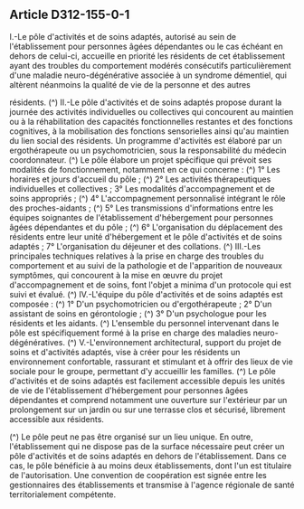 ## Article D312-155-0-1

I.-Le pôle d'activités et de soins adaptés, autorisé au sein de l'établissement pour personnes âgées
dépendantes ou le cas échéant en dehors de celui-ci, accueille en priorité les résidents de cet établissement
ayant des troubles du comportement modérés consécutifs particulièrement d'une maladie neuro-dégénérative
associée à un syndrome démentiel, qui altèrent néanmoins la qualité de vie de la personne et des autres

résidents. (^)
II.-Le pôle d'activités et de soins adaptés propose durant la journée des activités individuelles ou collectives
qui concourent au maintien ou à la réhabilitation des capacités fonctionnelles restantes et des fonctions
cognitives, à la mobilisation des fonctions sensorielles ainsi qu'au maintien du lien social des résidents. Un
programme d'activités est élaboré par un ergothérapeute ou un psychomotricien, sous la responsabilité du
médecin coordonnateur. (^)
Le pôle élabore un projet spécifique qui prévoit ses modalités de fonctionnement, notamment en ce qui
concerne : (^)
1° Les horaires et jours d'accueil du pôle ; (^)
2° Les activités thérapeutiques individuelles et collectives ;
3° Les modalités d'accompagnement et de soins appropriés ; (^)
4° L'accompagnement personnalisé intégrant le rôle des proches-aidants ; (^)
5° Les transmissions d'informations entre les équipes soignantes de l'établissement d'hébergement pour
personnes âgées dépendantes et du pôle ; (^)
6° L'organisation du déplacement des résidents entre leur unité d'hébergement et le pôle d'activités et de
soins adaptés ;
7° L'organisation du déjeuner et des collations. (^)
III.-Les principales techniques relatives à la prise en charge des troubles du comportement et au suivi
de la pathologie et de l'apparition de nouveaux symptômes, qui concourent à la mise en œuvre du projet
d'accompagnement et de soins, font l'objet a minima d'un protocole qui est suivi et évalué. (^)
IV.-L'équipe du pôle d'activités et de soins adaptés est composée : (^)
1° D'un psychomotricien ou d'ergothérapeute ;
2° D'un assistant de soins en gérontologie ; (^)
3° D'un psychologue pour les résidents et les aidants. (^)
L'ensemble du personnel intervenant dans le pôle est spécifiquement formé à la prise en charge des maladies
neuro-dégénératives. (^)
V.-L'environnement architectural, support du projet de soins et d'activités adaptés, vise à créer pour les
résidents un environnement confortable, rassurant et stimulant et à offrir des lieux de vie sociale pour le
groupe, permettant d'y accueillir les familles. (^)
Le pôle d'activités et de soins adaptés est facilement accessible depuis les unités de vie de l'établissement
d'hébergement pour personnes âgées dépendantes et comprend notamment une ouverture sur l'extérieur par
un prolongement sur un jardin ou sur une terrasse clos et sécurisé, librement accessible aux résidents.


(^)
Le pôle peut ne pas être organisé sur un lieu unique. En outre, l'établissement qui ne dispose pas de la surface
nécessaire peut créer un pôle d'activités et de soins adaptés en dehors de l'établissement. Dans ce cas, le
pôle bénéficie à au moins deux établissements, dont l'un est titulaire de l'autorisation. Une convention de
coopération est signée entre les gestionnaires des établissements et transmise à l'agence régionale de santé
territorialement compétente.

